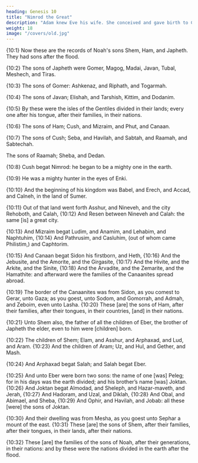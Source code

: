 ```yaml
---
heading: Genesis 10
title: "Nimrod the Great"
description: "Adam knew Eve his wife. She conceived and gave birth to Cain"
weight: 18
image: "/covers/old.jpg"
---
```


{10:1} Now these are the records of Noah's sons Shem, Ham, and Japheth. They had sons after the flood.

{10:2} The sons of Japheth were Gomer, Magog, Madai, Javan, Tubal, Meshech, and Tiras. 

{10:3} The sons of Gomer: Ashkenaz, and Riphath, and Togarmah. 

{10:4} The sons of Javan; Elishah, and Tarshish, Kittim, and Dodanim.

{10:5} By these were the isles of the Gentiles divided in their lands; every one after his tongue, after their families, in their nations.

{10:6} The sons of Ham; Cush, and Mizraim, and Phut, and Canaan. 

{10:7} The sons of Cush; Seba, and Havilah, and Sabtah, and Raamah, and Sabtechah.

The sons of Raamah; Sheba, and Dedan. 

{10:8} Cush begat Nimrod: he began to be a mighty one in the earth. 

{10:9} He was a mighty hunter in the eyes of Enki.

<!-- RD: wherefore it is said, Even as Nimrod the mighty hunter before Enki.  -->

{10:10} And the beginning of his kingdom was Babel, and Erech, and Accad, and Calneh, in the land of Sumer. 

{10:11} Out of that land went forth Asshur, and Nineveh, and the city Rehoboth, and Calah, {10:12} And Resen between Nineveh and Calah: the same [is] a great city.

{10:13} And Mizraim begat Ludim, and Anamim, and Lehabim, and Naphtuhim, {10:14} And Pathrusim, and
Casluhim, (out of whom came Philistim,) and Caphtorim.

{10:15} And Canaan begat Sidon his firstborn, and Heth,
{10:16} And the Jebusite, and the Amorite, and the  Girgasite, {10:17} And the Hivite, and the Arkite, and the Sinite, {10:18} And the Arvadite, and the Zemarite, and the Hamathite: and afterward were the families of the Canaanites spread abroad. 

{10:19} The border of the Canaanites was from Sidon, as you comest to Gerar, unto Gaza; as you goest, unto Sodom, and Gomorrah, and Admah, and Zeboim, even unto Lasha. {10:20} These [are]
the sons of Ham, after their families, after their tongues, in
their countries, [and] in their nations.

{10:21} Unto Shem also, the father of all the children of Eber, the brother of Japheth the elder, even to him were [children] born.

{10:22} The children of Shem; Elam, and Asshur, and Arphaxad, and Lud, and Aram. {10:23} And
the children of Aram; Uz, and Hul, and Gether, and Mash.

{10:24} And Arphaxad begat Salah; and Salah begat Eber.

{10:25} And unto Eber were born two sons: the name of one [was] Peleg; for in his days was the earth divided; and his brother’s name [was] Joktan. {10:26} And Joktan begat Almodad, and Sheleph, and Hazar-maveth, and Jerah, {10:27} And Hadoram, and Uzal, and Diklah, {10:28} And
Obal, and Abimael, and Sheba, {10:29} And Ophir, and Havilah, and Jobab: all these [were] the sons of Joktan.

{10:30} And their dwelling was from Mesha, as you goest unto Sephar a mount of the east. {10:31} These [are] the sons of Shem, after their families, after their tongues, in their lands, after their nations. 

{10:32} These [are] the families of the sons of Noah, after their generations, in their nations: and by these were the nations divided in the earth after the flood.


